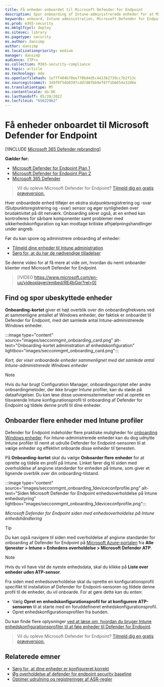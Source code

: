 ```yaml
---
title: Få enheder onboardet til Microsoft Defender for Endpoint
description: Spor onboarding af Intune-administrerede enheder for at Microsoft Defender for Endpoint og øge onboardinghastigheden.
keywords: onboard, Intune administration, Microsoft Defender for Endpoint, Microsoft Defender, Windows Defender, konfigurationsstyring
ms.prod: m365-security
ms.mktglfcycl: deploy
ms.sitesec: library
ms.pagetype: security
ms.author: dansimp
author: dansimp
ms.localizationpriority: medium
manager: dansimp
audience: ITPro
ms.collection: M365-security-compliance
ms.topic: article
ms.technology: mde
ms.openlocfilehash: 1e77f404b70ee770bd4d5c441362739cc7b2f13c
ms.sourcegitcommit: 349f0f54b0397cdd7d8fbb9ef07f1b6654a32d6e
ms.translationtype: MT
ms.contentlocale: da-DK
ms.lasthandoff: 05/20/2022
ms.locfileid: "65622962"
---
```

# <a name="get-devices-onboarded-to-microsoft-defender-for-endpoint"></a>Få enheder onboardet til Microsoft Defender for Endpoint

[!INCLUDE [Microsoft 365 Defender rebranding](../../includes/microsoft-defender.md)]

**Gælder for:**
- [Microsoft Defender for Endpoint Plan 1](https://go.microsoft.com/fwlink/p/?linkid=2154037)
- [Microsoft Defender for Endpoint Plan 2](https://go.microsoft.com/fwlink/p/?linkid=2154037)
- [Microsoft 365 Defender](https://go.microsoft.com/fwlink/?linkid=2118804)

> Vil du opleve Microsoft Defender for Endpoint? [Tilmeld dig en gratis prøveversion.](https://signup.microsoft.com/create-account/signup?products=7f379fee-c4f9-4278-b0a1-e4c8c2fcdf7e&ru=https://aka.ms/MDEp2OpenTrial?ocid=docs-wdatp-onboardconfigure-abovefoldlink)

Hver onboardede enhed tilføjer en ekstra slutpunktsregistrering og -svar (Slutpunktsregistrering og -svar) sensor og øger synligheden over brudaktivitet på dit netværk. Onboarding sikrer også, at en enhed kan kontrolleres for sårbare komponenter samt problemer med sikkerhedskonfiguration og kan modtage kritiske afhjælpningshandlinger under angreb.

Før du kan spore og administrere onboarding af enheder:

- [Tilmeld dine enheder til Intune administration](configure-machines.md#enroll-devices-to-intune-management)
- [Sørg for, at du har de nødvendige tilladelser](configure-machines.md#obtain-required-permissions)

Se denne video for at få mere at vide om, hvordan du nemt onboarder klienter med Microsoft Defender for Endpoint.
> [!VIDEO https://www.microsoft.com/en-us/videoplayer/embed/RE4bGqr?rel=0]

## <a name="discover-and-track-unprotected-devices"></a>Find og spor ubeskyttede enheder

**Onboarding-kortet** giver et højt overblik over din onboardingfrekvens ved at sammenligne antallet af Windows enheder, der faktisk er onboardet til Defender for Endpoint, med det samlede antal Intune-administrerede Windows enheder.

:::image type="content" source="images/secconmgmt_onboarding_card.png" alt-text="Onboarding-kortet administration af enhedskonfiguration" lightbox="images/secconmgmt_onboarding_card.png":::

*Kort, der viser onboardede enheder sammenlignet med det samlede antal Intune-administrerede Windows enheder*

> [!NOTE]
> Hvis du har brugt Configuration Manager, onboardingscriptet eller andre onboardingmetoder, der ikke bruger Intune profiler, kan du støde på dataafvigelser. Du kan løse disse uoverensstemmelser ved at oprette en tilsvarende Intune konfigurationsprofil til onboarding af Defender for Endpoint og tildele denne profil til dine enheder.

## <a name="onboard-more-devices-with-intune-profiles"></a>Onboarder flere enheder med Intune profiler

Defender for Endpoint indeholder flere praktiske muligheder for [onboarding Windows enheder](onboard-configure.md). For Intune-administrerede enheder kan du dog udnytte Intune profiler til nemt at udrulle Defender for Endpoint-sensoren til at vælge enheder og effektivt onboarde disse enheder til tjenesten.

På **Onboarding-kortet** skal du vælge **Onboarder flere enheder** for at oprette og tildele en profil på Intune. Linket fører dig til siden med overholdelse af angivne standarder for enheden på Intune, som giver et lignende overblik over din onboarding-tilstand.

:::image type="content" source="images/secconmgmt_onboarding_1deviceconfprofile.png" alt-text="Siden Microsoft Defender for Endpoint enhedsoverholdelse på Intune enhedsstyring" lightbox="images/secconmgmt_onboarding_1deviceconfprofile.png":::

*Microsoft Defender for Endpoint siden med enhedsoverholdelse på Intune enhedshåndtering*

> [!TIP]
> Du kan også navigere til siden med overholdelse af angivne standarder for onboarding af Defender for Endpoint på [Microsoft Azure-portalen](https://portal.azure.com/) fra **Alle tjenester > Intune > Enhedens overholdelse > Microsoft Defender ATP**.

> [!NOTE]
> Hvis du vil have vist de nyeste enhedsdata, skal du klikke på **Liste over enheder uden ATP-sensor**.

Fra siden med enhedsoverholdelse skal du oprette en konfigurationsprofil specifikt til installation af Defender for Endpoint-sensoren og tildele denne profil til de enheder, du vil onboarde. For at gøre dette kan du enten:

- Vælg **Opret en enhedskonfigurationsprofil for at konfigurere ATP-sensoren** til at starte med en foruddefineret enhedskonfigurationsprofil.
- Opret enhedskonfigurationsprofilen fra bunden.

Du kan finde flere oplysninger [ved at læse om, hvordan du bruger Intune enhedskonfigurationsprofiler til at føje enheder til Defender for Endpoint](/intune/advanced-threat-protection#onboard-devices-by-using-a-configuration-profile).

> Vil du opleve Microsoft Defender for Endpoint? [Tilmeld dig en gratis prøveversion.](https://signup.microsoft.com/create-account/signup?products=7f379fee-c4f9-4278-b0a1-e4c8c2fcdf7e&ru=https://aka.ms/MDEp2OpenTrial?ocid=docs-wdatp-onboardconfigure-belowfoldlink)

## <a name="related-topics"></a>Relaterede emner

- [Sørg for, at dine enheder er konfigureret korrekt](configure-machines.md)
- [Øg overholdelse af defender for endpoint security baseline](configure-machines-security-baseline.md)
- [Optimer udrulning og registreringer af ASR-regler](configure-machines-asr.md)
